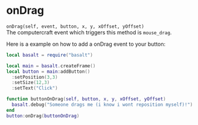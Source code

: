 # onDrag
`onDrag(self, event, button, x, y, xOffset, yOffset)`<br>
The computercraft event which triggers this method is `mouse_drag`.

Here is a example on how to add a onDrag event to your button:

```lua
local basalt = require("basalt")

local main = basalt.createFrame()
local button = main:addButton()
  :setPosition(3,3)
  :setSize(12,3)
  :setText("Click")

function buttonOnDrag(self, button, x, y, xOffset, yOffset)
  basalt.debug("Someone drags me (i know i wont reposition myself)!")
end
button:onDrag(buttonOnDrag)
```
